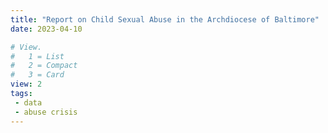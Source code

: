 ```yaml
---
title: "Report on Child Sexual Abuse in the Archdiocese of Baltimore"
date: 2023-04-10

# View.
#   1 = List
#   2 = Compact
#   3 = Card
view: 2
tags:
 - data
 - abuse crisis
---
```

